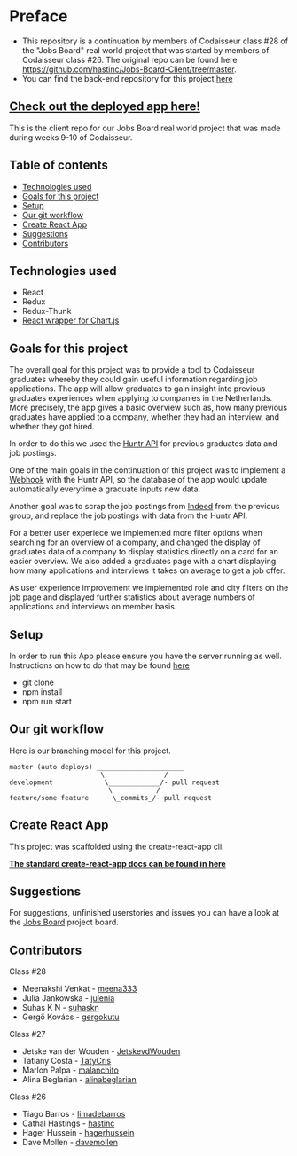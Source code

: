 # Preface
- This repository is a continuation by members of Codaisseur class #28 of the "Jobs Board" real world project that was started by members of Codaisseur class #26. The original repo can be found here https://github.com/hastinc/Jobs-Board-Client/tree/master.
- You can find the back-end repository for this project [here](https://github.com/Official-Codaisseur-Graduate/Jobs-Board-Server)

## [Check out the deployed app here!](https://jobs-board-client28.herokuapp.com)

This is the client repo for our Jobs Board real world project that was made during
weeks 9-10 of Codaisseur.

## Table of contents

- [Technologies used](#Technologies-used)
- [Goals for this project](#Goals-for-this-project)
- [Setup](#Setup)
- [Our git workflow](#Our-git-workflow)
- [Create React App](#Create-React-App)
- [Suggestions](#Suggestions)
- [Contributors](#Contributors)

## Technologies used
- React
- Redux
- Redux-Thunk
- [React wrapper for Chart.js](https://github.com/jerairrest/react-chartjs-2)

## Goals for this project
The overall goal for this project was to provide a tool to Codaisseur graduates
whereby they could gain useful information regarding job applications. The app
will allow graduates to gain insight into previous graduates experiences when 
applying to companies in the Netherlands. More precisely, the app gives a basic
overview such as, how many previous graduates have applied to a company, whether 
they had an interview, and whether they got hired. 

In  order to do this we used the [Huntr API](https://docs.huntr.co/) for previous
graduates data and job postings.

One of the main goals in the continuation of this project was to implement a [Webhook](https://docs.huntr.co/) with the Huntr API, so the database of the app would update automatically everytime a graduate inputs new data.

Another goal was to scrap the job postings from [Indeed](https://www.npmjs.com/package/indeed-scraper) from the previous group, and replace the job postings with data from the Huntr API. 

For a better user experiece we implemented more filter options when searching for an overview of a company,
and changed the display of graduates data of a company to display statistics directly on a card for an easier overview. 
We also added a graduates page with a chart displaying how many applications and interviews it takes on average to get a job offer.

As user experience improvement we implemented role and city filters on the job page and displayed further statistics about average numbers of applications and interviews on member basis.


## Setup
In order to run this App please ensure you have the server running as well. 
Instructions on how to do that may be found [here](https://github.com/Official-Codaisseur-Graduate/Jobs-Board-Server)
- git clone
- npm install
- npm run start

## Our git workflow

Here is our branching model for this project.

```
master (auto deploys) ______________________
                       \               /
development             \_____________/- pull request
                         \           /
feature/some-feature      \_commits_/- pull request
```

## Create React App

This project was scaffolded using the create-react-app cli. 

**[The standard create-react-app docs can be found in here](https://github.com/facebook/create-react-app)**

## Suggestions

For suggestions, unfinished userstories and issues you can have a look at the [Jobs Board](https://github.com/orgs/Official-Codaisseur-Graduate/projects/3) project board.

## Contributors

Class #28

- Meenakshi Venkat - [meena333](https://github.com/meena333)
- Julia Jankowska - [julenia](https://github.com/julenia)
- Suhas K N - [suhaskn](https://github.com/suhaskn)
- Gergő Kovács - [gergokutu](https://github.com/gergokutu)

Class #27

- Jetske van der Wouden - [JetskevdWouden](https://github.com/JetskevdWouden)
- Tatiany Costa - [TatyCris](https://github.com/TatyCris)
- Marlon Palpa - [malanchito](https://github.com/malanchito)
- Alina Beglarian - [alinabeglarian](https://github.com/alinabeglarian)


Class #26

- Tiago Barros - [limadebarros](https://github.com/limadebarros)
- Cathal Hastings - [hastinc](https://github.com/hastinc)
- Hager Hussein - [hagerhussein](https://github.com/hagerhussein)
- Dave Mollen - [davemollen](https://github.com/davemollen)
